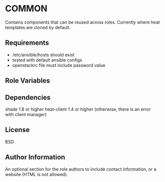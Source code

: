 COMMON
=========

Contains components that can be reused across roles.
Currently where heat templates are cloned by default.

Requirements
------------

- /etc/ansible/hosts should exist
- tested with default ansible configs
- openstackrc file must include password value

Role Variables
--------------


Dependencies
------------

shade 1.8 or higher
heat-client 1.4 or higher (otherwise, there is an error with client manager)

License
-------

BSD

Author Information
------------------

An optional section for the role authors to include contact information, or a website (HTML is not allowed).
